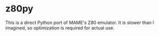 # z80py

This is a direct Python port of MAME's Z80 emulator.
It is slower than I imagined, so optimization is required for actual use.
